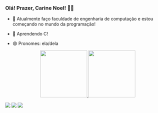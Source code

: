### Olá! Prazer, Carine Noel! 👋😊

- 🔭 Atualmente faço faculdade de engenharia de computação e estou começando no mundo da programação!
- 🌱 Aprendendo C!
- 😄 Pronomes: ela/dela

  <div align="center">
  <a href="https://github.com/canoel22">
  <img height="150em" src="https://github-readme-stats.vercel.app/api?username=canoel22&show_icons=true&theme=tokyonight&include_all_commits=true&count_private=true"/>
  <img height="150em" src="https://github-readme-stats.vercel.app/api/top-langs/?username=canoel22&layout=compact&langs_count=7&theme=tokyonight"/>
</div>
  
  <div> 
  <a href="https://www.instagram.com/carine.noel22/" target="_blank"><img src="https://img.shields.io/badge/-Instagram-%23E4405F?style=for-the-badge&logo=instagram&logoColor=white" target="_blank"></a>
  <a href = "mailto:carine.noel2003@gmail.com"><img src="https://img.shields.io/badge/-Gmail-%23333?style=for-the-badge&logo=gmail&logoColor=white" target="_blank"></a>
  <a href="https://www.linkedin.com/in/carine-noel-5598891a9/" target="_blank"><img src="https://img.shields.io/badge/-LinkedIn-%230077B5?style=for-the-badge&logo=linkedin&logoColor=white" target="_blank"></a> 
 
</div>
